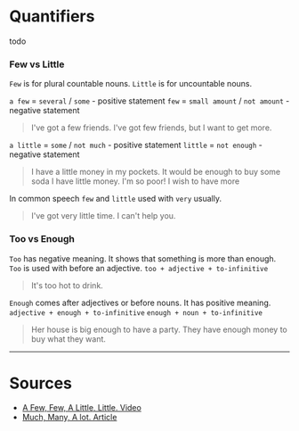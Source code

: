 # Quantifiers

todo

### Few vs Little
`Few` is for plural countable nouns.
`Little` is for uncountable nouns.

`a few` = `several` / `some` - positive statement
`few` = `small amount` / `not amount` - negative statement

> I've got a few friends.
> I've got few friends, but I want to get more.

`a little` = `some` / `not much`  - positive statement
`little` = `not enough` - negative statement
 
> I have a little money in my pockets. It would be enough to buy some soda
> I have little money. I'm so poor! I wish to have more

In common speech `few` and `little` used with `very` usually.
> I've got very little time. I can't help you.


### Too vs Enough

`Too` has negative meaning. It shows that something is more than enough.
`Too` is used with before an adjective.
`too + adjective + to-infinitive`
> It's too hot to drink.

`Enough` comes after adjectives or before nouns.
It has positive meaning.
`adjective + enough + to-infinitive`
`enough + noun + to-infinitive`
> Her house is big enough to have a party.
> They have enough money to buy what they want.



---
# Sources
- [A Few, Few, A Little, Little. Video](https://www.youtube.com/watch?v=gCklrNN80vI&ab_channel=EnglishwithAlex%C2%B7engVidEnglishClasses)
- [Much, Many, A lot. Article](https://multimedia-english.com/grammar/much-many-a-lot-9)